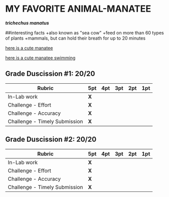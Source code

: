 # MY FAVORITE ANIMAL-MANATEE
***trichechus manatus***

##interesting facts
    +also known as "sea cow"
    +feed on more than 60 types of plants
    +mammals, but can hold their breath for up to 20 minutes
    
[here is a cute manatee](https://images.app.goo.gl/UjJqemtY1p7u9Rs77)

[here is a cute manatee swimming](https://www.youtube.com/watch?v=DIJy7HQMgSI)


## Grade Duscission #1: 20/20

| **Rubric** | **5pt** | **4pt** | **3pt** | **2pt** | **1pt** |
| --- | ---| --- | --- | --- | --- |
| In-Lab work | **X** | | | |
| Challenge - Effort | **X** | | | |
| Challenge - Accuracy | **X** | | | |
| Challenge - Timely Submission | **X** | | | |


## Grade Duscission #2: 20/20

| **Rubric** | **5pt** | **4pt** | **3pt** | **2pt** | **1pt** |
| --- | ---| --- | --- | --- | --- |
| In-Lab work | **X** | | | |
| Challenge - Effort | **X** | | | |
| Challenge - Accuracy | **X** | | | |
| Challenge - Timely Submission | **X** | | | |
